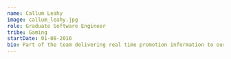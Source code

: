 ```yaml
---
name: Callum Leahy
image: callum_leahy.jpg
role: Graduate Software Engineer
tribe: Gaming
startDate: 01-08-2016
bio: Part of the team delivering real time promotion information to our internal customers, working with Apache Kafka and NodeJS
---
```

